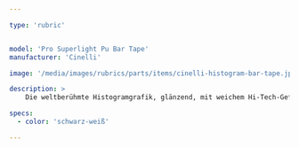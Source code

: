 ```yaml
---

type: 'rubric'


model: 'Pro Superlight Pu Bar Tape'
manufacturer: 'Cinelli'

image: '/media/images/rubrics/parts/items/cinelli-histogram-bar-tape.jpeg'

description: >
    Die weltberühmte Histogramgrafik, glänzend, mit weichem Hi-Tech-Gefühl.

specs:
  - color: 'schwarz-weiß'

---
```

